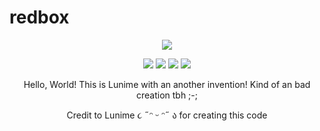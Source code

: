 # redbox
<p align="center">
  <img src="https://user-images.githubusercontent.com/120704613/208286952-5fb84680-8886-44d1-b445-40ccde7ef2a5.png">
  </p>
  
<p align="center">
<img src="https://forthebadge.com/images/badges/uses-html.svg">
<img src="https://forthebadge.com/images/badges/validated-html5.svg">
<img src="https://forthebadge.com/images/badges/uses-css.svg">
<img src="https://forthebadge.com/images/badges/uses-js.svg">
<center>

<p align="center">
Hello, World!
This is Lunime with an another invention!
Kind of an bad creation tbh ;-;
</p>

Credit to Lunime ૮ ˶ᵔ ᵕ ᵔ˶ ა for creating this code 
